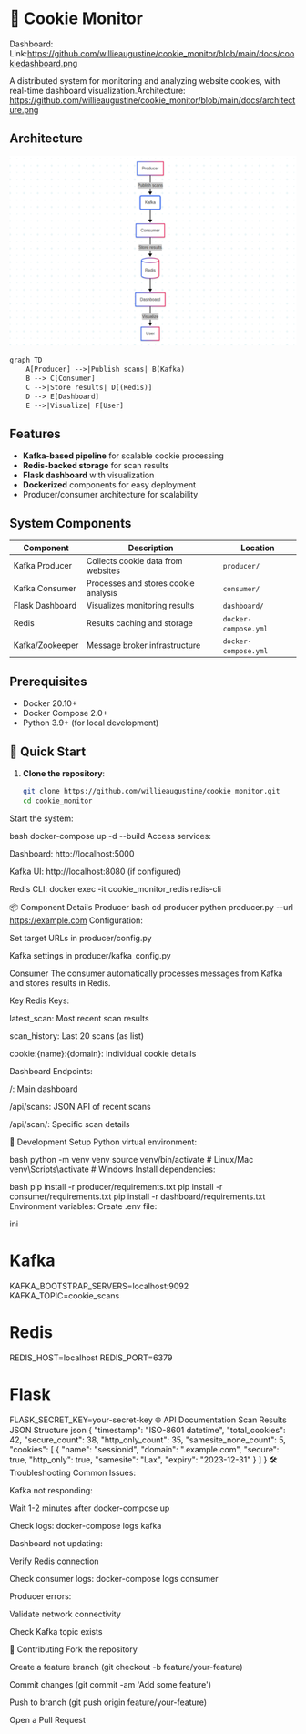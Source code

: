 # 🍪 Cookie Monitor




Dashboard: Link:https://github.com/willieaugustine/cookie_monitor/blob/main/docs/cookiedashboard.png

A distributed system for monitoring and analyzing website cookies, with real-time dashboard visualization.Architecture: https://github.com/willieaugustine/cookie_monitor/blob/main/docs/architecture.png
## Architecture

![System Architecture](docs/architecture.png)

```mermaid
graph TD
    A[Producer] -->|Publish scans| B(Kafka)
    B --> C[Consumer]
    C -->|Store results| D[(Redis)]
    D --> E[Dashboard]
    E -->|Visualize| F[User]
```


## Features

- **Kafka-based pipeline** for scalable cookie processing
- **Redis-backed storage** for scan results
- **Flask dashboard** with visualization
- **Dockerized** components for easy deployment
- Producer/consumer architecture for scalability

## System Components

| Component       | Description                          | Location           |
|-----------------|--------------------------------------|--------------------|
| Kafka Producer  | Collects cookie data from websites   | `producer/`        |
| Kafka Consumer  | Processes and stores cookie analysis | `consumer/`        |
| Flask Dashboard | Visualizes monitoring results        | `dashboard/`       |
| Redis           | Results caching and storage          | `docker-compose.yml` |
| Kafka/Zookeeper | Message broker infrastructure        | `docker-compose.yml` |

## Prerequisites

- Docker 20.10+
- Docker Compose 2.0+
- Python 3.9+ (for local development)

## 🚀 Quick Start

1. **Clone the repository**:
   ```bash
   git clone https://github.com/willieaugustine/cookie_monitor.git
   cd cookie_monitor
Start the system:

bash
docker-compose up -d --build
Access services:

Dashboard: http://localhost:5000

Kafka UI: http://localhost:8080 (if configured)

Redis CLI: docker exec -it cookie_monitor_redis redis-cli

📦 Component Details
Producer
bash
cd producer
python producer.py --url https://example.com
Configuration:

Set target URLs in producer/config.py

Kafka settings in producer/kafka_config.py

Consumer
The consumer automatically processes messages from Kafka and stores results in Redis.

Key Redis Keys:

latest_scan: Most recent scan results

scan_history: Last 20 scans (as list)

cookie:{name}:{domain}: Individual cookie details

Dashboard
Endpoints:

/: Main dashboard

/api/scans: JSON API of recent scans

/api/scan/<id>: Specific scan details

🔧 Development Setup
Python virtual environment:

bash
python -m venv venv
source venv/bin/activate  # Linux/Mac
venv\Scripts\activate     # Windows
Install dependencies:

bash
pip install -r producer/requirements.txt
pip install -r consumer/requirements.txt
pip install -r dashboard/requirements.txt
Environment variables:
Create .env file:

ini
# Kafka
KAFKA_BOOTSTRAP_SERVERS=localhost:9092
KAFKA_TOPIC=cookie_scans

# Redis
REDIS_HOST=localhost
REDIS_PORT=6379

# Flask
FLASK_SECRET_KEY=your-secret-key
🌐 API Documentation
Scan Results JSON Structure
json
{
  "timestamp": "ISO-8601 datetime",
  "total_cookies": 42,
  "secure_count": 38,
  "http_only_count": 35,
  "samesite_none_count": 5,
  "cookies": [
    {
      "name": "sessionid",
      "domain": ".example.com",
      "secure": true,
      "http_only": true,
      "samesite": "Lax",
      "expiry": "2023-12-31"
    }
  ]
}
🛠️ Troubleshooting
Common Issues:

Kafka not responding:

Wait 1-2 minutes after docker-compose up

Check logs: docker-compose logs kafka

Dashboard not updating:

Verify Redis connection

Check consumer logs: docker-compose logs consumer

Producer errors:

Validate network connectivity

Check Kafka topic exists

🤝 Contributing
Fork the repository

Create a feature branch (git checkout -b feature/your-feature)

Commit changes (git commit -am 'Add some feature')

Push to branch (git push origin feature/your-feature)

Open a Pull Request
